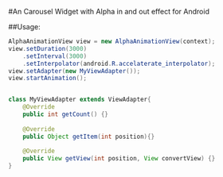 #An Carousel Widget with Alpha in and out effect for Android


##Usage:

```java
AlphaAnimationView view = new AlphaAnimationView(context);
view.setDuration(3000)
    .setInterval(3000)
    .setInterpolator(android.R.accelaterate_interpolator);
view.setAdapter(new MyViewAdapter());
view.startAnimation();


class MyViewAdapter extends ViewAdapter{
    @Override
    public int getCount() {}
    
    @Override
    public Object getItem(int position){}
    
    @Override
    public View getView(int position, View convertView) {}
}
```










